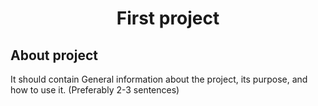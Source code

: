 <h1 align="center">First project</h1>
<h2 align="left">About project</h2>
<p>It should contain General information about the project, its purpose, and how to use it. (Preferably 2-3 sentences)</p>
